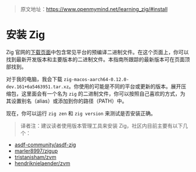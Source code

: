 > 原文地址：<https://www.openmymind.net/learning_zig/#install>

# 安装 Zig

Zig 官网的[下载页面](https://ziglang.org/download/)中包含常见平台的预编译二进制文件。在这个页面上，你可以找到最新开发版本和主要版本的二进制文件。本指南所跟踪的最新版本可在页面顶部找到。

对于我的电脑，我会下载 `zig-macos-aarch64-0.12.0-dev.161+6a5463951.tar.xz`。你使用的可能是不同的平台或更新的版本。展开压缩包，这里面会有一个名为 `zig` 的二进制文件，你可以按照自己喜欢的方式，为其设置别名（alias）或添加到你的路径（PATH）中。

现在，你可以运行 `zig zen` 和 `zig version` 来测试是否安装正确。

> 译者注：建议读者使用版本管理工具来安装 Zig，社区内目前主要有以下几个：

- [asdf-community/asdf-zig](https://github.com/asdf-community/asdf-zig)
- [marler8997/zigup](https://github.com/marler8997/zigup)
- [tristanisham/zvm](https://github.com/tristanisham/zvm)
- [hendriknielaender/zvm](https://github.com/hendriknielaender/zvm)
